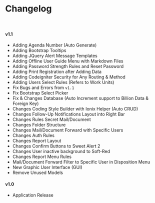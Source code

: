 # Changelog
<div class="border-top"><br></div>

#### v1.1
- Adding Agenda Number (Auto Generate)
- Adding Bootstrap Tooltips
- Adding JQuery Alert Message Templates
- Adding Offline User Guide Menu with Markdown Files
- Adding Password Strength Rules and Reset Password
- Adding Print Registration after Adding Data
- Adding Codeigniter Security for Any Routing & Method
- Adding Users Select Rules (Refers to Work Units)
- Fix Bugs and Errors from `v1.1`
- Fix Bootstrap Select Picker
- Fix & Changes Database (Auto Increment support to Billion Data & Foreign Key)
- Changes Coding Style Builder with Ionix Helper (Auto CRUD)
- Changes Follow-Up Notifications Layout into Right Bar
- Changes Rules Secret Mail/Document
- Changes Folder Structure
- Changes Mail/Document Forward with Specific Users
- Changes Auth Rules
- Changes Report Layout
- Changes Confirm Buttons to Sweet Alert 2
- Changes User inactive background to Soft-Red
- Changes Report Menu Rules
- Mail/Document Forward Filter to Specific User in Disposition Menu
- New Graphic User Interface (GUI)
- Remove Unused Models

#### v1.0
- Application Release
